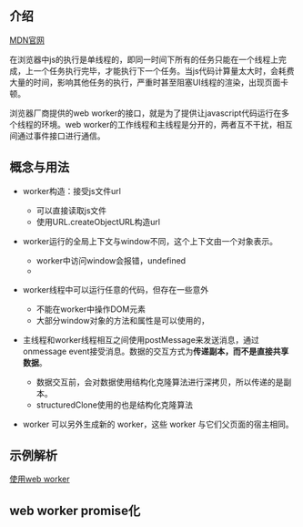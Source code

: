 ## 介绍

[MDN官网](https://developer.mozilla.org/zh-CN/docs/Web/API/Web_Workers_API)

在浏览器中js的执行是单线程的，即同一时间下所有的任务只能在一个线程上完成，上一个任务执行完毕，才能执行下一个任务。当js代码计算量太大时，会耗费大量的时间，影响其他任务的执行，严重时甚至阻塞UI线程的渲染，出现页面卡顿。

浏览器厂商提供的web worker的接口，就是为了提供让javascript代码运行在多个线程的环境。web worker的工作线程和主线程是分开的，两者互不干扰，相互间通过事件接口进行通信。

## 概念与用法

- worker构造：接受js文件url
  - 可以直接读取js文件
  - 使用URL.createObjectURL构造url

- worker运行的全局上下文与window不同，这个上下文由一个对象表示。
  - worker中访问window会报错，undefined
  - 

- worker线程中可以运行任意的代码，但存在一些意外
  - 不能在worker中操作DOM元素
  - 大部分window对象的方法和属性是可以使用的，

- 主线程和worker线程相互之间使用postMessage来发送消息，通过onmessage event接受消息。数据的交互方式为**传递副本，而不是直接共享数据**。
  - 数据交互前，会对数据使用结构化克隆算法进行深拷贝，所以传递的是副本。
  - structuredClone使用的也是结构化克隆算法

- worker 可以另外生成新的 worker，这些 worker 与它们父页面的宿主相同。

## 示例解析

[使用web worker](https://developer.mozilla.org/zh-CN/docs/Web/API/Web_Workers_API/Using_web_workers)

## web worker promise化
